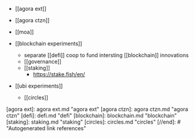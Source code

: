 - [[agora ext]]
- [[agora ctzn]]
- [[moa]]
-	[[blockchain experiments]]
	-	separate [[defi]] coop to fund intersting [[blockchain]] innovations
	-	[[governance]]
	- [[staking]]
		- https://stake.fish/en/

- [[ubi experiments]]
	-	[[circles]]
	

[//begin]: # "Autogenerated link references for markdown compatibility"
[agora ext]: agora ext.md "agora ext"
[agora ctzn]: agora ctzn.md "agora ctzn"
[defi]: defi.md "defi"
[blockchain]: blockchain.md "blockchain"
[staking]: staking.md "staking"
[circles]: circles.md "circles"
[//end]: # "Autogenerated link references"